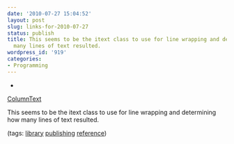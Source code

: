 ```yaml
---
date: '2010-07-27 15:04:52'
layout: post
slug: links-for-2010-07-27
status: publish
title: This seems to be the itext class to use for line wrapping and determining how
  many lines of text resulted.
wordpress_id: '919'
categories:
- Programming
---
```


  * 
                

[ColumnText](http://api.itextpdf.com/com/itextpdf/text/pdf/ColumnText.html)


                

This seems to be the itext class to use for line wrapping and determining how many lines of text resulted.


                

(tags: [library](http://delicious.com/eob/library) [publishing](http://delicious.com/eob/publishing) [reference](http://delicious.com/eob/reference))


            
